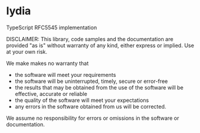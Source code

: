 # lydia

TypeScript RFC5545 implementation


DISCLAIMER: This library, code samples and the documentation are provided "as is" without warranty of any kind, either express or implied. Use at your own risk.

We make makes no warranty that

- the software will meet your requirements
- the software will be uninterrupted, timely, secure or error-free
- the results that may be obtained from the use of the software will be effective, accurate or reliable
- the quality of the software will meet your expectations
- any errors in the software obtained from us will be corrected.

We assume no responsibility for errors or omissions in the software or documentation.